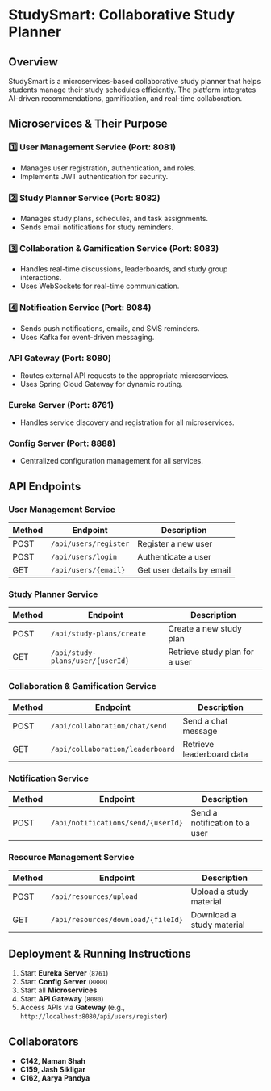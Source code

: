 # StudySmart: Collaborative Study Planner

## Overview
StudySmart is a microservices-based collaborative study planner that helps students manage their study schedules efficiently. The platform integrates AI-driven recommendations, gamification, and real-time collaboration.

## Microservices & Their Purpose

### 1️⃣ User Management Service (Port: 8081)
- Manages user registration, authentication, and roles.
- Implements JWT authentication for security.

### 2️⃣ Study Planner Service (Port: 8082)
- Manages study plans, schedules, and task assignments.
- Sends email notifications for study reminders.

### 3️⃣ Collaboration & Gamification Service (Port: 8083)
- Handles real-time discussions, leaderboards, and study group interactions.
- Uses WebSockets for real-time communication.

### 4️⃣ Notification Service (Port: 8084)
- Sends push notifications, emails, and SMS reminders.
- Uses Kafka for event-driven messaging.

### API Gateway (Port: 8080)
- Routes external API requests to the appropriate microservices.
- Uses Spring Cloud Gateway for dynamic routing.

### Eureka Server (Port: 8761)
- Handles service discovery and registration for all microservices.

### Config Server (Port: 8888)
- Centralized configuration management for all services.

## API Endpoints

### User Management Service
| Method | Endpoint | Description |
|--------|---------|-------------|
| POST | `/api/users/register` | Register a new user |
| POST | `/api/users/login` | Authenticate a user |
| GET | `/api/users/{email}` | Get user details by email |

### Study Planner Service
| Method | Endpoint | Description |
|--------|---------|-------------|
| POST | `/api/study-plans/create` | Create a new study plan |
| GET | `/api/study-plans/user/{userId}` | Retrieve study plan for a user |

### Collaboration & Gamification Service
| Method | Endpoint | Description |
|--------|---------|-------------|
| POST | `/api/collaboration/chat/send` | Send a chat message |
| GET | `/api/collaboration/leaderboard` | Retrieve leaderboard data |

### Notification Service
| Method | Endpoint | Description |
|--------|---------|-------------|
| POST | `/api/notifications/send/{userId}` | Send a notification to a user |

### Resource Management Service
| Method | Endpoint | Description |
|--------|---------|-------------|
| POST | `/api/resources/upload` | Upload a study material |
| GET | `/api/resources/download/{fileId}` | Download a study material |

## Deployment & Running Instructions
1. Start **Eureka Server** (`8761`)
2. Start **Config Server** (`8888`)
3. Start all **Microservices**
4. Start **API Gateway** (`8080`)
5. Access APIs via **Gateway** (e.g., `http://localhost:8080/api/users/register`)

## Collaborators
- **C142, Naman Shah**  
- **C159, Jash Sikligar**  
- **C162, Aarya Pandya**  
